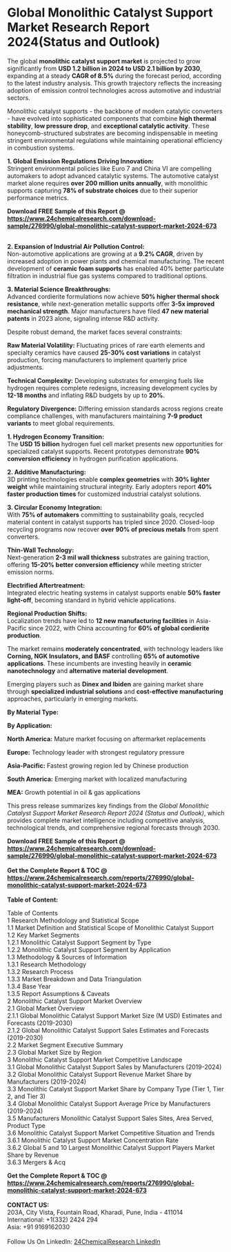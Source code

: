 <h1>Global Monolithic Catalyst Support Market Research Report 2024(Status and Outlook)</h1><p>The global <strong>monolithic catalyst support market</strong> is projected to grow significantly from <strong>USD 1.2 billion in 2024 to USD 2.1 billion by 2030</strong>, expanding at a steady <strong>CAGR of 8.5%</strong> during the forecast period, according to the latest industry analysis. This growth trajectory reflects the increasing adoption of emission control technologies across automotive and industrial sectors.</p><p>Monolithic catalyst supports - the backbone of modern catalytic converters - have evolved into sophisticated components that combine <strong>high thermal stability</strong>, <strong>low pressure drop</strong>, and <strong>exceptional catalytic activity</strong>. These honeycomb-structured substrates are becoming indispensable in meeting stringent environmental regulations while maintaining operational efficiency in combustion systems.</p><p><strong>1. Global Emission Regulations Driving Innovation:</strong><br>
Stringent environmental policies like Euro 7 and China VI are compelling automakers to adopt advanced catalytic systems. The automotive catalyst market alone requires <strong>over 200 million units annually</strong>, with monolithic supports capturing <strong>78% of substrate choices</strong> due to their superior performance metrics.</p><div><b>Download FREE Sample of this Report @ 
            <a href="https://www.24chemicalresearch.com/download-sample/276990/global-monolithic-catalyst-support-market-2024-673">
            https://www.24chemicalresearch.com/download-sample/276990/global-monolithic-catalyst-support-market-2024-673</a></b></div><br><p><strong>2. Expansion of Industrial Air Pollution Control:</strong><br>
Non-automotive applications are growing at a <strong>9.2% CAGR</strong>, driven by increased adoption in power plants and chemical manufacturing. The recent development of <strong>ceramic foam supports</strong> has enabled 40% better particulate filtration in industrial flue gas systems compared to traditional options.</p><p><strong>3. Material Science Breakthroughs:</strong><br>
Advanced cordierite formulations now achieve <strong>50% higher thermal shock resistance</strong>, while next-generation metallic supports offer <strong>3-5x improved mechanical strength</strong>. Major manufacturers have filed <strong>47 new material patents</strong> in 2023 alone, signaling intense R&amp;D activity.</p><p>Despite robust demand, the market faces several constraints:</p><p><strong>Raw Material Volatility:</strong> Fluctuating prices of rare earth elements and specialty ceramics have caused <strong>25-30% cost variations</strong> in catalyst production, forcing manufacturers to implement quarterly price adjustments.</p><p><strong>Technical Complexity:</strong> Developing substrates for emerging fuels like hydrogen requires complete redesigns, increasing development cycles by <strong>12-18 months</strong> and inflating R&amp;D budgets by up to <strong>20%</strong>.</p><p><strong>Regulatory Divergence:</strong> Differing emission standards across regions create compliance challenges, with manufacturers maintaining <strong>7-9 product variants</strong> to meet global requirements.</p><p><strong>1. Hydrogen Economy Transition:</strong><br>
The <strong>USD 15 billion</strong> hydrogen fuel cell market presents new opportunities for specialized catalyst supports. Recent prototypes demonstrate <strong>90% conversion efficiency</strong> in hydrogen purification applications.</p><p><strong>2. Additive Manufacturing:</strong><br>
3D printing technologies enable <strong>complex geometries</strong> with <strong>30% lighter weight</strong> while maintaining structural integrity. Early adopters report <strong>40% faster production times</strong> for customized industrial catalyst solutions.</p><p><strong>3. Circular Economy Integration:</strong><br>
With <strong>75% of automakers</strong> committing to sustainability goals, recycled material content in catalyst supports has tripled since 2020. Closed-loop recycling programs now recover <strong>over 90% of precious metals</strong> from spent converters.</p><p><strong>Thin-Wall Technology:</strong><br>
	Next-generation <strong>2-3 mil wall thickness</strong> substrates are gaining traction, offering <strong>15-20% better conversion efficiency</strong> while meeting stricter emission norms.</p><p><strong>Electrified Aftertreatment:</strong><br>
	Integrated electric heating systems in catalyst supports enable <strong>50% faster light-off</strong>, becoming standard in hybrid vehicle applications.</p><p><strong>Regional Production Shifts:</strong><br>
	Localization trends have led to <strong>12 new manufacturing facilities</strong> in Asia-Pacific since 2022, with China accounting for <strong>60% of global cordierite production</strong>.</p><p>The market remains <strong>moderately concentrated</strong>, with technology leaders like <strong>Corning, NGK Insulators, and BASF</strong> controlling <strong>65% of automotive applications</strong>. These incumbents are investing heavily in <strong>ceramic nanotechnology</strong> and <strong>alternative material development</strong>.</p><p>Emerging players such as <strong>Dinex and Ibiden</strong> are gaining market share through <strong>specialized industrial solutions</strong> and <strong>cost-effective manufacturing</strong> approaches, particularly in emerging markets.</p><p><strong>By Material Type:</strong></p><p><strong>By Application:</strong></p><p><strong>North America:</strong> Mature market focusing on aftermarket replacements</p><p><strong>Europe:</strong> Technology leader with strongest regulatory pressure</p><p><strong>Asia-Pacific:</strong> Fastest growing region led by Chinese production</p><p><strong>South America:</strong> Emerging market with localized manufacturing</p><p><strong>MEA:</strong> Growth potential in oil &amp; gas applications</p><p>This press release summarizes key findings from the <em>Global Monolithic Catalyst Support Market Research Report 2024 (Status and Outlook)</em>, which provides complete market intelligence including competitive analysis, technological trends, and comprehensive regional forecasts through 2030.</p><div><b>Download FREE Sample of this Report @ 
            <a href="https://www.24chemicalresearch.com/download-sample/276990/global-monolithic-catalyst-support-market-2024-673">
            https://www.24chemicalresearch.com/download-sample/276990/global-monolithic-catalyst-support-market-2024-673</a></b></div><br><div><b>Get the Complete Report & TOC @ 
            <a href="https://www.24chemicalresearch.com/reports/276990/global-monolithic-catalyst-support-market-2024-673">
            https://www.24chemicalresearch.com/reports/276990/global-monolithic-catalyst-support-market-2024-673</a></b></div><br>
            <b>Table of Content:</b><p>Table of Contents<br />
1 Research Methodology and Statistical Scope<br />
1.1 Market Definition and Statistical Scope of Monolithic Catalyst Support<br />
1.2 Key Market Segments<br />
1.2.1 Monolithic Catalyst Support Segment by Type<br />
1.2.2 Monolithic Catalyst Support Segment by Application<br />
1.3 Methodology & Sources of Information<br />
1.3.1 Research Methodology<br />
1.3.2 Research Process<br />
1.3.3 Market Breakdown and Data Triangulation<br />
1.3.4 Base Year<br />
1.3.5 Report Assumptions & Caveats<br />
2 Monolithic Catalyst Support Market Overview<br />
2.1 Global Market Overview<br />
2.1.1 Global Monolithic Catalyst Support Market Size (M USD) Estimates and Forecasts (2019-2030)<br />
2.1.2 Global Monolithic Catalyst Support Sales Estimates and Forecasts (2019-2030)<br />
2.2 Market Segment Executive Summary<br />
2.3 Global Market Size by Region<br />
3 Monolithic Catalyst Support Market Competitive Landscape<br />
3.1 Global Monolithic Catalyst Support Sales by Manufacturers (2019-2024)<br />
3.2 Global Monolithic Catalyst Support Revenue Market Share by Manufacturers (2019-2024)<br />
3.3 Monolithic Catalyst Support Market Share by Company Type (Tier 1, Tier 2, and Tier 3)<br />
3.4 Global Monolithic Catalyst Support Average Price by Manufacturers (2019-2024)<br />
3.5 Manufacturers Monolithic Catalyst Support Sales Sites, Area Served, Product Type<br />
3.6 Monolithic Catalyst Support Market Competitive Situation and Trends<br />
3.6.1 Monolithic Catalyst Support Market Concentration Rate<br />
3.6.2 Global 5 and 10 Largest Monolithic Catalyst Support Players Market Share by Revenue<br />
3.6.3 Mergers & Acq</p><div><b>Get the Complete Report & TOC @ 
            <a href="https://www.24chemicalresearch.com/reports/276990/global-monolithic-catalyst-support-market-2024-673">
            https://www.24chemicalresearch.com/reports/276990/global-monolithic-catalyst-support-market-2024-673</a></b></div><br><b>CONTACT US:</b><br>
            203A, City Vista, Fountain Road, Kharadi, Pune, India - 411014<br>
            International: +1(332) 2424 294<br>
            Asia: +91 9169162030 <br><br>
            Follow Us On LinkedIn: <a href="https://www.linkedin.com/company/24chemicalresearch/">24ChemicalResearch LinkedIn</a>